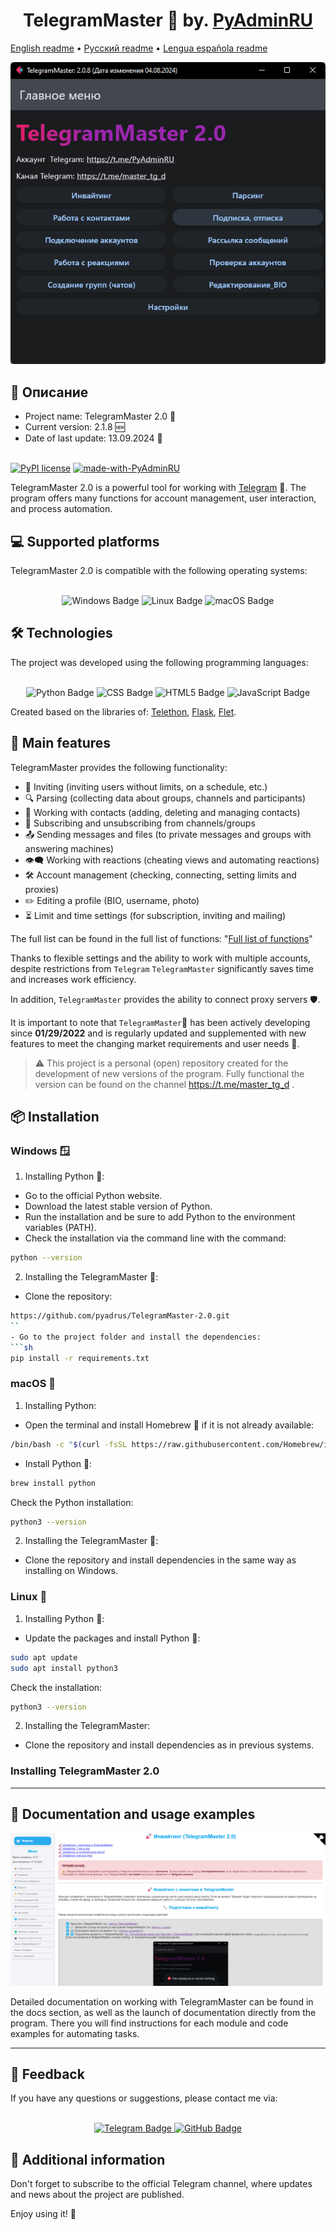 <h1 align="center">TelegramMaster 🚀 by. <a href="https://t.me/PyAdminRU" target="_blank">PyAdminRU</a></h1>

[English readme](README.eng.md) • [Русский readme](README.md) • [Lengua española readme](README.es.md)

![alt text](docs/static/images/TelegramMaster_2.png "TelegramMaster_2")

<h2>📖 Описание</h2>

- Project name: TelegramMaster 2.0 🚀<br>
- Current version: 2.1.8 🆕<br>
- Date of last update: 13.09.2024 📅<br><br>

[![PyPI license](https://img.shields.io/pypi/l/ansicolortags.svg)](https://pypi.python.org/pypi/ansicolortags/)
[![made-with-PyAdminRU](https://img.shields.io/badge/Made%20with-PyAdminRU-1f425f.svg)](https://t.me/PyAdminRU)

TelegramMaster 2.0 is a powerful tool for working with <a href="https://telegram.org/">Telegram</a> 📨. The program
offers many functions for account management, user interaction, and process automation.

<h2>💻 Supported platforms</h2>
TelegramMaster 2.0 is compatible with the following operating systems:<br><br>

<p align="center">
<img src="https://img.shields.io/badge/Windows-0078D6?style=for-the-badge&logo=windows&logoColor=white" alt="Windows Badge">
  <img src="https://img.shields.io/badge/Linux-FCC624?style=for-the-badge&logo=linux&logoColor=black" alt="Linux Badge">
  <img src="https://img.shields.io/badge/mac%20os-000000?style=for-the-badge&logo=apple&logoColor=white" alt="macOS Badge">
</p>

<h2>🛠️ Technologies</h2>
The project was developed using the following programming languages:<br><br>

<p align="center">
  <img src="https://img.shields.io/badge/Python-14354C?style=for-the-badge&logo=python&logoColor=white" alt="Python Badge">
  <img src="https://img.shields.io/badge/CSS-239120?&style=for-the-badge&logo=css3&logoColor=white" alt="CSS Badge">
  <img src="https://img.shields.io/badge/HTML5-E34F26?style=for-the-badge&logo=html5&logoColor=white" alt="HTML5 Badge">
  <img src="https://img.shields.io/badge/JavaScript-F7DF1E?style=for-the-badge&logo=JavaScript&logoColor=white" alt="JavaScript Badge">
</p>

Created based on the libraries
of: [Telethon](https://github.com/LonamiWebs/Telethon ), [Flask](https://flask.palletsprojects.com/en/3.0.x/), [Flet](https://github.com/flet-dev/flet).

<h2>🚀 Main features</h2>

TelegramMaster provides the following functionality:

* 📩 Inviting (inviting users without limits, on a schedule, etc.)
* 🔍 Parsing (collecting data about groups, channels and participants)
* 📇 Working with contacts (adding, deleting and managing contacts)
* 📢 Subscribing and unsubscribing from channels/groups
* 📤 Sending messages and files (to private messages and groups with answering machines)
* 👁️🗨️ Working with reactions (cheating views and automating reactions)
* 🛠️ Account management (checking, connecting, setting limits and proxies)
* ✏️ Editing a profile (BIO, username, photo)
* ⏳ Limit and time settings (for subscription, inviting and mailing)

The full list can be found in the full list of functions: "[Full list of functions](docs/Полный_перечень_функций.md )"

Thanks to flexible settings and the ability to work with multiple
accounts, despite restrictions from <code>Telegram</code> <code>TelegramMaster</code> significantly saves
time and increases work efficiency.

In addition, <code>TelegramMaster</code> provides the ability to connect
proxy servers 🛡️.

It is important to note that <code>TelegramMaster</code>🚀 has been actively developing since <b>01/29/2022</b> and is
regularly updated and supplemented with new
features to meet the changing market requirements and user needs 🤝.

> ⚠️ This project is a personal (open) repository created for the development of new versions of the program. Fully
> functional
> the version can be found on the channel https://t.me/master_tg_d .

<h2>📦 Installation</h2>

<h3>Windows 🪟</h3>

1. Installing Python 🐍:

* Go to the official Python website.
* Download the latest stable version of Python.
* Run the installation and be sure to add Python to the environment variables (PATH).
* Check the installation via the command line with the command:

```sh
python --version
```

2. Installing the TelegramMaster 🚀:

* Clone the repository:

```sh
https://github.com/pyadrus/TelegramMaster-2.0.git
``
- Go to the project folder and install the dependencies:
```sh
pip install -r requirements.txt
```

<h3>macOS 🍏</h3>

1. Installing Python:

* Open the terminal and install Homebrew 🍺 if it is not already available:

```sh
/bin/bash -c "$(curl -fsSL https://raw.githubusercontent.com/Homebrew/install/HEAD/install.sh)"
```

- Install Python 🐍:

```sh
brew install python
```

Check the Python installation:

```sh
python3 --version
```

2. Installing the TelegramMaster 🚀:

- Clone the repository and install dependencies in the same way as installing on Windows.

<h3>Linux 🐧</h3>

1. Installing Python 🐍:

- Update the packages and install Python 🐍:

```sh
sudo apt update
sudo apt install python3
```

Check the installation:

```sh
python3 --version

```

2. Installing the TelegramMaster:

- Clone the repository and install dependencies as in previous systems.

<h3>Installing TelegramMaster 2.0</h3>

<hr align="center"/>

<h2>🔧 Documentation and usage examples</h2>

![alt text](docs/static/images/documentation.png "Documentation")

Detailed documentation on working with TelegramMaster can be found in the docs section, as well as the launch of
documentation directly from the program.
There you will find instructions for each module and code examples for automating tasks.

<hr align="center"/>

<h2>💬 Feedback</h2>
If you have any questions or suggestions, please contact me via:<br><br>

<p align="center">
  <a href="https://t.me/PyAdminRU">
    <img src="https://img.shields.io/badge/Telegram-2CA5E0?style=for-the-badge&logo=telegram&logoColor=white" alt="Telegram Badge">
  </a>
  <a href="https://github.com/pyadrus">
    <img src="https://img.shields.io/badge/GitHub-100000?style=for-the-badge&logo=github&logoColor=white" alt="GitHub Badge">
  </a>
</p>

<h2>📢 Additional information</h2>

Don't forget to subscribe to the official Telegram channel, where updates and news about the project are published.

Enjoy using it! 🚀
